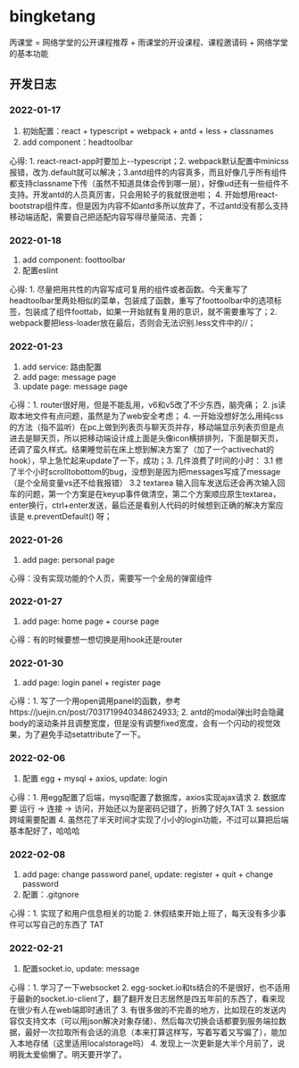 # bingketang
丙课堂 = 网络学堂的公开课程推荐 + 雨课堂的开设课程、课程邀请码 + 网络学堂的基本功能

## 开发日志
### 2022-01-17
1.  初始配置：react + typescript + webpack + antd + less + classnames
2.  add component：headtoolbar

心得: 1. react-react-app时要加上--typescript；2. webpack默认配置中minicss报错，改为.default就可以解决；3.antd组件的内容真多，而且好像几乎所有组件都支持classname下传（虽然不知道具体会传到哪一层），好像ud还有一些组件不支持。开发antd的人员真厉害，只会用轮子的我就很逊啦； 4. 开始想用react-bootstrap组件库，但是因为内容不如antd多所以放弃了，不过antd没有那么支持移动端适配，需要自己把适配内容写得尽量简洁、完善；

### 2022-01-18
1.  add component: foottoolbar
2.  配置eslint

心得: 1. 尽量把用共性的内容写成可复用的组件或者函数。今天重写了headtoolbar里两处相似的菜单，包装成了函数，重写了foottoolbar中的选项标签，包装成了组件foottab，如果一开始就有复用的意识，就不需要重写了；2. webpack要把less-loader放在最后，否则会无法识别.less文件中的//；

### 2022-01-23
1. add service: 路由配置
2. add page: message page
3. update page: message page

心得：1. router很好用，但是不能乱用，v6和v5改了不少东西，脑壳痛； 2. js读取本地文件有点问题，虽然是为了web安全考虑； 4. 一开始没想好怎么用纯css的方法（指不监听）在pc上做到列表页与聊天页并存，移动端显示列表页但是点进去是聊天页，所以把移动端设计成上面是头像icon横排排列，下面是聊天页，还调了蛮久样式。结果睡觉前在床上想到解决方案了（加了一个activechat的hook），早上急忙起来update了一下，成功；3. 几件浪费了时间的小时： 3.1 修了半个小时scrolltobottom的bug，没想到是因为把messages写成了message（是个全局变量vs还不给我报错） 3.2 textarea 输入回车发送后还会再次输入回车的问题，第一个方案是在keyup事件做清空，第二个方案顺应原生textarea，enter换行，ctrl+enter发送，最后还是看别人代码的时候想到正确的解决方案应该是 e.preventDefault() 呀； 

### 2022-01-26
1. add page: personal page

心得：没有实现功能的个人页，需要写一个全局的弹窗组件

### 2022-01-27
1. add page: home page + course page

心得：有的时候要想一想切换是用hook还是router

### 2022-01-30
1. add page: login panel + register page

心得：1. 写了一个用open调用panel的函数，参考https://juejin.cn/post/7031719940348624933; 2. antd的modal弹出时会隐藏body的滚动条并且调整宽度，但是没有调整fixed宽度，会有一个闪动的视觉效果，为了避免手动setattribute了一下。

### 2022-02-06
1. 配置 egg + mysql + axios, update: login

心得：1. 用egg配置了后端，mysql配置了数据库，axios实现ajax请求 2. 数据库要 运行 -> 连接 -> 访问，开始还以为是密码记错了，折腾了好久TAT 3. session跨域需要配置 4. 虽然花了半天时间才实现了小小的login功能，不过可以算把后端基本配好了，哈哈哈

### 2022-02-08
1. add page: change password panel, update: register + quit + change password
2. 配置：.gitgnore

心得：1. 实现了和用户信息相关的功能 2. 休假结束开始上班了，每天没有多少事件可以写自己的东西了 TAT

### 2022-02-21
1. 配置socket.io, update: message

心得：1. 学习了一下websocket 2. egg-socket.io和ts结合的不是很好，也不适用于最新的socket.io-client了，翻了翻开发日志居然是四五年前的东西了，看来现在很少有人在web端即时通讯了 3. 有很多做的不完善的地方，比如现在的发送内容仅支持文本（可以用json解决对象存储）、然后每次切换会话都要到服务端拉数据，最好一次拉取所有会话的消息（本来打算这样写，写着写着又写偏了），能加入本地存储（这里适用localstorage吗） 4. 发现上一次更新是大半个月前了，说明我太爱偷懒了。明天要开学了。